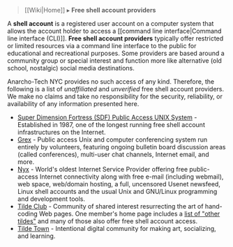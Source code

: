 > [[Wiki|Home]] ▸ **Free shell account providers**

A **shell account** is a registered user account on a computer system that allows the account holder to access a [[command line interface|Command line interface (CLI)]]. **Free shell account providers** typically offer restricted or limited resources via a command line interface to the public for educational and recreational purposes. Some providers are based around a community group or special interest and function more like alternative (old school, nostalgic) social media destinations.

Anarcho-Tech NYC provides no such access of any kind. Therefore, the following is a list of *unaffiliated* and *unverified* free shell account providers. We make no claims and take no responsibility for the security, reliability, or availability of any information presented here.

* [Super Dimension Fortress (SDF) Public Access UNIX System](https://sdf.org/) - Established in 1987, one of the longest running free shell account infrastructures on the Internet.
* [Grex](https://grex.org/) - Public access Unix and computer conferencing system run entirely by volunteers, featuring ongoing bulletin board discussion areas (called conferences), multi-user chat channels, Internet email, and more.
* [Nyx](https://www.nyx.net/) - World's oldest Internet Service Provider offering free public-access Internet connectivity along with free e-mail (including webmail), web space, web/domain hosting, a full, uncensored Usenet newsfeed, Linux shell accounts and the usual Unix and GNU/Linux programming and development tools.
* [Tilde Club](http://tilde.club/) - Community of shared interest resurrecting the art of hand-coding Web pages. One member's home page includes a [list of "other tildes"](http://tilde.club/~pfhawkins/othertildes.html) and many of those also offer free shell account access.
* [Tilde Town](https://tilde.town/) - Intentional digital community for making art, socializing, and learning.